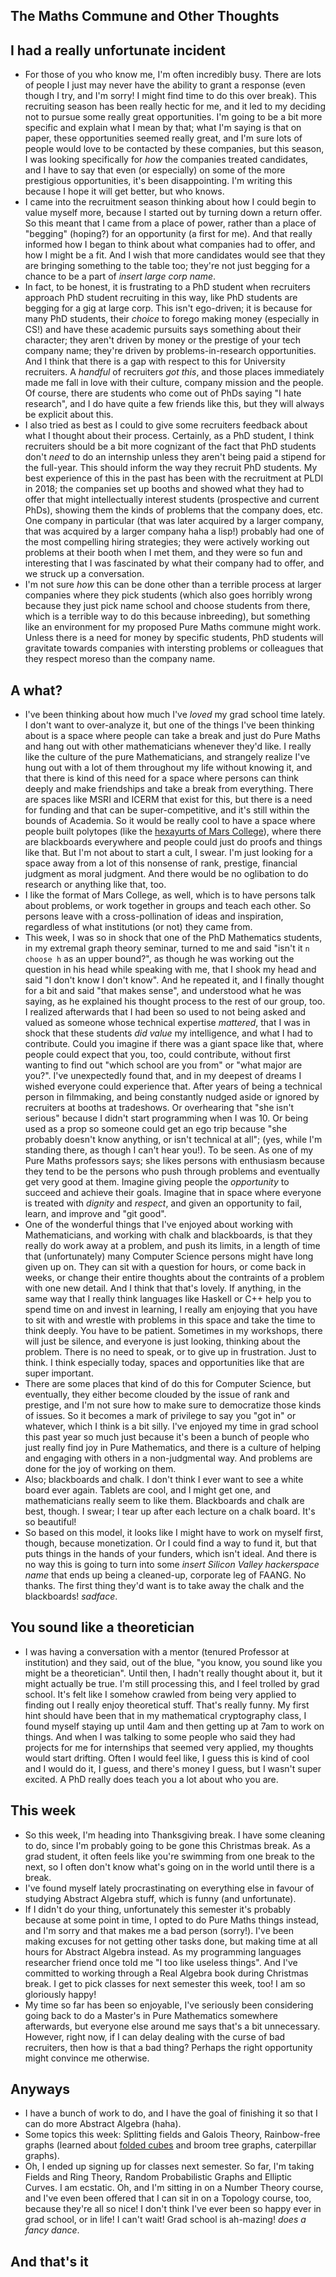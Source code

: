 ## The Maths Commune and Other Thoughts


## I had a really unfortunate incident

- For those of you who know me, I'm often incredibly busy. There are lots of people I just may never have the ability to grant a response
(even though I try, and I'm sorry! I might find time to do this over break). This recruiting season has been really hectic for me, and it led to my deciding
not to pursue some really great opportunities. I'm going to be a bit more specific and explain what I mean by that; what I'm saying is that
on paper, these opportunities seemed really great, and I'm sure lots of people would love to be contacted by these companies, but this season,
I was looking specifically for *how* the companies treated candidates, and I have to say that even (or especially) on some of the more prestigious
opportunities, it's been disappointing. I'm writing this because I hope it will get better, but who knows.
- I came into the recruitment season thinking about how I could begin to value myself more, because I started out by turning down a return offer.
So this meant that I came from a place of power, rather than a place of "begging" (hoping?) for an opportunity (a first for me). And that really informed how I began to think
about what companies had to offer, and how I might be a fit. And I wish that more candidates would see that they are bringing something to the table
too; they're not just begging for a chance to be a part of *insert large corp name*.
- In fact, to be honest, it is frustrating to a PhD student when recruiters approach PhD student recruiting in this way, like PhD students are begging for a gig at large corp.
This isn't ego-driven; it is because for many PhD students, their *choice* to forego making money (especially in CS!) and have these academic pursuits
says something about their character; they aren't driven by money or the prestige of your tech company name; they're driven by problems-in-research opportunities.
And I think that there is a gap with respect to this for University recruiters. A *handful* of recruiters *got this*, and those places immediately
made me fall in love with their culture, company mission and the people. Of course, there are students who come out of PhDs saying "I hate research",
and I do have quite a few friends like this, but they will always be explicit about this.
- I also tried as best as I could to give some recruiters feedback about what I thought about their process. Certainly, as a PhD student, I think 
recruiters should be a bit more cognizant of the fact that PhD students don't *need* to do an internship unless they aren't being paid a stipend
for the full-year. This should inform the way they recruit PhD students. My best experience of this in the past has been with the recruitment at 
PLDI in 2018; the companies set up booths and showed what they had to offer that might intellectually interest students (prospective and current PhDs),
showing them the kinds of problems that the company does, etc. One company in particular (that was later acquired by a larger company, that was 
acquired by a larger company haha a lisp!) probably had one of the most compelling hiring strategies; they were actively working out problems at
their booth when I met them, and they were so fun and interesting that I was fascinated by what their company had to offer, and we struck up a
conversation.
- I'm not sure *how* this can be done other than a terrible process at larger companies where they pick students (which also goes horribly wrong
because they just pick name school and choose students from there, which is a terrible way to do this because inbreeding), but something like an environment for my
proposed Pure Maths commune might work. Unless there is a need for money by specific students, PhD students will gravitate towards companies with 
intersting problems or colleagues that they respect moreso than the company name.

## A what?
- I've been thinking about how much I've *loved* my grad school time lately. I don't want to over-analyze it, but one of the things I've been thinking
about is a space where people can take a break and just do Pure Maths and hang out with other mathematicians whenever they'd like. I really like the 
culture of the pure Mathematicians, and strangely realize I've hung out with a lot of them throughout my life without knowing it, and that there is
kind of this need for a space where persons can think deeply and make friendships and take a break from everything. There are spaces like MSRI
and ICERM that exist for this, but there is a need for funding and that can be super-competitive, and it's still within the bounds of Academia.
So it would be really cool to have a space where people built polytopes (like the [hexayurts of Mars College](https://mars.college/gallery/hexayurt/)),
where there are blackboards everywhere and people could just do proofs and things like that. But I'm not about to start a cult, I swear. I'm just looking
for a space away from a lot of this nonsense of rank, prestige, financial judgment as moral judgment. And there would be no oglibation to do research
or anything like that, too.
- I like the format of Mars College, as well, which is to have persons talk about problems, or work together in groups and teach each other. So persons
leave with a cross-pollination of ideas and inspiration, regardless of what institutions (or not) they came from.
- This week, I was so in shock that one of the PhD Mathematics students, in my extremal graph theory seminar, turned to me and said "isn't it ```n choose h```
as an upper bound?", as though he was working out the question in his head while speaking with me, that I shook my head and said "I don't know I don't know".
And he repeated it, and I finally thought for a bit and said "that makes sense", and understood what he was saying, as he explained his thought process to the rest of our group, too. I realized afterwards that I had been so used to not being asked and valued as someone whose 
technical expertise *mattered*, that I was in shock that these students *did value* my intelligence, and what I had to contribute. Could you imagine if
there was a giant space like that, where people could expect that you, too, could contribute, without first wanting to find out "which school are you from"
or "what major are you?". I've unexpectedly found that, and in my deepest of dreams I wished everyone could experience that. After years of being a 
technical person in filmmaking, and being constantly nudged aside or ignored by recruiters at booths at tradeshows. Or overhearing that "she isn't serious" because I didn't start programming when I was 10. Or being used as a prop so someone could get an ego trip because "she probably doesn't know anything, or isn't technical at all"; (yes, while I'm standing there, as though I can't hear you!). To be seen. As one of my Pure Maths professors says; she likes persons with enthusiasm because they tend to be the persons who push through problems
and eventually get very good at them. Imagine giving people the *opportunity* to succeed and achieve their goals. Imagine that in space where everyone is treated
with *dignity* and *respect*, and given an opportunity to fail, learn, and improve and "git good".
- One of the wonderful things that I've enjoyed about working with Mathematicians, and working with chalk and blackboards, is that they really do work
away at a problem, and push its limits, in a length of time that (unfortunately) many Computer Science persons might have long given up on. They can sit
with a question for hours, or come back in weeks, or change their entire thoughts about the contraints of a problem with one new detail. And I think that
that's lovely. If anything, in the same way that I really think languages like Haskell or C++ help you to spend time on and invest in learning,
I really am enjoying that you have to sit with and wrestle with problems in this space and take the time to think deeply. You have to be patient.
Sometimes in my workshops, there will just be silence, and everyone is just looking, thinking about the problem. There is no need to speak, or to give 
up in frustration. Just to think. I think especially today, spaces and opportunities like that are super important.
- There are some places that kind of do this for Computer Science, but eventually, they either become clouded by the issue of rank and prestige, and
I'm not sure how to make sure to democratize those kinds of issues. So it becomes a mark of privilege to say you "got in" or whatever, which I think
is a bit silly. I've enjoyed my time in grad school this past year so much just because it's been a bunch of people who just really find joy in Pure
Mathematics, and there is a culture of helping and engaging with others in a non-judgmental way. And problems are done for the joy of working on them.
- Also; blackboards and chalk. I don't think I ever want to see a white board ever again. Tablets are cool, and I might get one, and mathematicians
really seem to like them. Blackboards and chalk are best, though. I swear; I tear up after each lecture on a chalk board. It's so beautiful!
- So based on this model, it looks like I might have to work on myself first, though, because monetization. Or I could find a way to fund it, but that
puts things in the hands of your funders, which isn't ideal. And there is no way this is going to turn into some *insert Silicon Valley hackerspace name*
that ends up being a cleaned-up, corporate leg of FAANG. No thanks. The first thing they'd want is to take away the chalk and the blackboards! *sadface*.

## You sound like a theoretician
- I was having a conversation with a mentor (tenured Professor at institution) and they said, out of the blue, "you know, you sound like you might be a
theoretician". Until then, I hadn't really thought about it, but it might actually be true. I'm still processing this, and I feel trolled by grad school.
It's felt like I somehow crawled from being very applied to finding out I really enjoy theoretical stuff. That's really funny. My first hint should have
been that in my mathematical cryptography class, I found myself staying up until 4am and then getting up at 7am to work on things. And when I was talking
to some people who said they had projects for me for internships that seemed very applied, my thoughts would start drifting. 
Often I would feel like, I guess this is kind of cool and I would do it, I guess, and there's money I guess, but I wasn't super excited. A PhD really does teach
you a lot about who you are.

## This week
- So this week, I'm heading into Thanksgiving break. I have some cleaning to do, since I'm probably going to be gone this Christmas break.
As a grad student, it often feels like you're swimming from one break to the next, so I often don't know what's going on in the world until 
there is a break.
- I've found myself lately procrastinating on everything else in favour of studying Abstract Algebra stuff, which is funny (and unfortunate).
- If I didn't do your thing, unfortunately this semester it's probably because at some point in time, I opted to do Pure Maths things instead,
and I'm sorry and that makes me a bad person (sorry!).
I've been making excuses for not getting other tasks done, but making time at all hours for Abstract Algebra instead. As my programming languages
researcher friend once told me "I too like useless things". And I've committed to working through a Real Algebra book during Christmas break.
I get to pick classes for next semester this week, too! I am so gloriously happy!
- My time so far has been so enjoyable, I've seriously been considering going back to do a Master's in Pure Mathematics somewhere afterwards, but
everyone else around me says that's a bit unnecessary. However, right now, if I can delay dealing with the curse of bad recruiters, then how is that
a bad thing? Perhaps the right opportunity might convince me otherwise.

## Anyways
- I have a bunch of work to do, and I have the goal of finishing it so that I can do more Abstract Algebra (haha).
- Some topics this week: Splitting fields and Galois Theory, Rainbow-free graphs (learned about [folded cubes](https://mathworld.wolfram.com/FoldedCubeGraph.html) and broom tree graphs, caterpillar graphs).
- Oh, I ended up signing up for classes next semester. So far, I'm taking Fields and Ring Theory, Random Probabilistic Graphs and Elliptic Curves. 
I am ecstatic. Oh, and I'm sitting in on a Number Theory course, and I've even been offered that I can sit in on a Topology course, too, because they're all so nice! I don't think I've ever been so happy ever in grad school, or in life! I can't wait! Grad school is ah-mazing! *does a fancy dance*.

## And that's it



